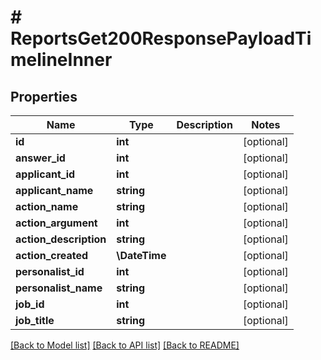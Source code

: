 # # ReportsGet200ResponsePayloadTimelineInner

## Properties

Name | Type | Description | Notes
------------ | ------------- | ------------- | -------------
**id** | **int** |  | [optional]
**answer_id** | **int** |  | [optional]
**applicant_id** | **int** |  | [optional]
**applicant_name** | **string** |  | [optional]
**action_name** | **string** |  | [optional]
**action_argument** | **int** |  | [optional]
**action_description** | **string** |  | [optional]
**action_created** | **\DateTime** |  | [optional]
**personalist_id** | **int** |  | [optional]
**personalist_name** | **string** |  | [optional]
**job_id** | **int** |  | [optional]
**job_title** | **string** |  | [optional]

[[Back to Model list]](../../README.md#models) [[Back to API list]](../../README.md#endpoints) [[Back to README]](../../README.md)

